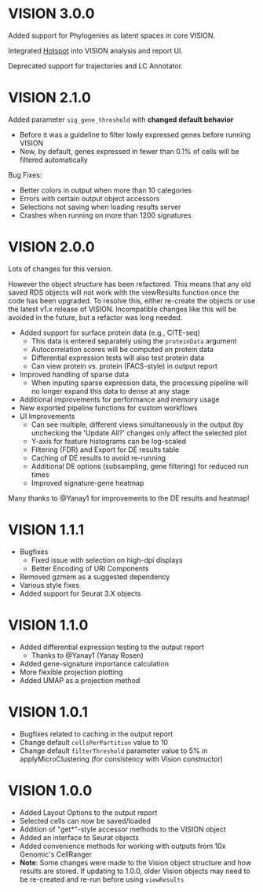 # VISION 3.0.0

Added support for Phylogenies as latent spaces in core VISION.

Integrated [Hotspot](https://yoseflab.github.io/Hotspot/index.html) into VISION analysis and report UI.

Deprecated support for trajectories and LC Annotator.

# VISION 2.1.0

Added parameter `sig_gene_threshold` with **changed default behavior**

* Before it was a guideline to filter lowly expressed genes before running VISION
* Now, by default, genes expressed in fewer than 0.1% of cells will be filtered automatically

Bug Fixes:

* Better colors in output when more than 10 categories
* Errors with certain output object accessors
* Selections not saving when loading results server
* Crashes when running on more than 1200 signatures

# VISION 2.0.0

Lots of changes for this version.

However the object structure has been refactored.  This means that any old saved RDS objects will not work with the viewResults function once the code has been upgraded.  To resolve this, either re-create the objects or use the latest v1.x release of VISION.  Incompatible changes like this will be avoided in the future, but a refactor was long needed.

* Added support for surface protein data (e.g., CITE-seq)
    * This data is entered separately using the `proteinData` argument
    * Autocorrelation scores will be computed on protein data
    * Differential expression tests will also test protein data
    * Can view protein vs. protein (FACS-style) in output report
* Improved handling of sparse data
    * When inputing sparse expression data, the processing pipeline will no longer expand this data to dense at any stage
* Additional improvements for performance and memory usage
* New exported pipeline functions for custom workflows
* UI Improvements
    * Can see multiple, different views simultaneously in the output (by unchecking the 'Update All?' changes only affect the selected plot
    * Y-axis for feature histograms can be log-scaled
    * Filtering (FDR) and Export for DE results table
    * Caching of DE results to avoid re-running
    * Additional DE options (subsampling, gene filtering) for reduced run times
    * Improved signature-gene heatmap

Many thanks to @Yanay1 for improvements to the DE results and heatmap!

# VISION 1.1.1

* Bugfixes
    * Fixed issue with selection on high-dpi displays
    * Better Encoding of URI Components
* Removed gzmem as a suggested dependency
* Various style fixes
* Added support for Seurat 3.X objects

# VISION 1.1.0

* Added differential expression testing to the output report
    * Thanks to @Yanay1 (Yanay Rosen)
* Added gene-signature importance calculation
* More flexible projection plotting
* Added UMAP as a projection method

# VISION 1.0.1

* Bugfixes related to caching in the output report
* Change default `cellsPerPartition` value to 10
* Change default `filterThreshold` parameter value to 5% in applyMicroClustering (for consistency with Vision constructor)

# VISION 1.0.0

* Added Layout Options to the output report
* Selected cells can now be saved/loaded
* Addition of "get*"-style accessor methods to the VISION object
* Added an interface to Seurat objects
* Added convenience methods for working with outputs from 10x Genomic's CellRanger
* **Note**: Some changes were made to the Vision object structure and how results are stored.  If updating to 1.0.0, older Vision objects may need to be re-created and re-run before using `viewResults`
